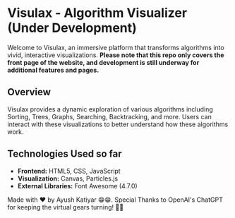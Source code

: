 # Visulax - Algorithm Visualizer (Under Development)

Welcome to Visulax, an immersive platform that transforms algorithms into vivid, interactive visualizations. **Please note that this repo only covers the front page of the website, and development is still underway for additional features and pages.**

## Overview

Visulax provides a dynamic exploration of various algorithms including Sorting, Trees, Graphs, Searching, Backtracking, and more. Users can interact with these visualizations to better understand how these algorithms work.

## Technologies Used so far

- **Frontend:** HTML5, CSS, JavaScript
- **Visualization:** Canvas, Particles.js
- **External Libraries:** Font Awesome (4.7.0)

Made with ❤️ by Ayush Katiyar 😁😁.
Special Thanks to OpenAI's ChatGPT for keeping the virtual gears turning! 🤖✨
